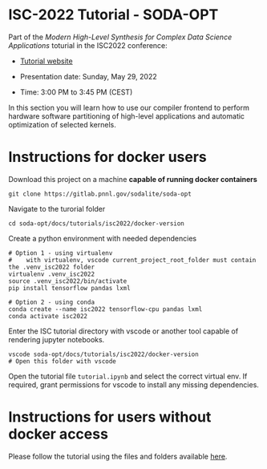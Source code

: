 # ISC-2022 Tutorial - SODA-OPT

Part of the *Modern High-Level Synthesis for Complex Data Science Applications* toturial in the ISC2022 conference: 

* [Tutorial website](https://app.swapcard.com/widget/event/isc-high-performance-2022/planning/UGxhbm5pbmdfODYxMTU1)


* Presentation date: Sunday, May 29, 2022 
* Time: 3:00 PM to 3:45 PM (CEST)

In this section you will learn how to use our compiler frontend to perform hardware software partitioning of high-level applications and automatic optimization of selected kernels.

# Instructions for docker users

Download this project on a machine **capable of running docker containers**

```
git clone https://gitlab.pnnl.gov/sodalite/soda-opt
```

Navigate to the turorial folder

```
cd soda-opt/docs/tutorials/isc2022/docker-version
```

Create a python environment with needed dependencies

```
# Option 1 - using virtualenv
#    with virtualenv, vscode current_project_root_folder must contain the .venv_isc2022 folder
virtualenv .venv_isc2022
source .venv_isc2022/bin/activate
pip install tensorflow pandas lxml

# Option 2 - using conda
conda create --name isc2022 tensorflow-cpu pandas lxml
conda activate isc2022
```

Enter the ISC tutorial directory with vscode or another tool capable of rendering jupyter notebooks.

```
vscode soda-opt/docs/tutorials/isc2022/docker-version
# Open this folder with vscode
```

Open the tutorial file `tutorial.ipynb` and select the correct virtual env.
If required, grant permissions for vscode to install any missing dependencies.

# Instructions for users without docker access

Please follow the tutorial using the files and folders available [here](docs/tutorials/isc2022/docker-version-executed).
